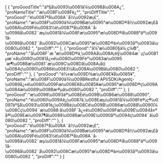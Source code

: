 [
	{
		"proGoodTitle":"äº§å\u0093\u0081ä¼\u0098å\u008A¿",
		"proNameTitle":"æ\u008F\u008Fè¿°",
		"proDiffTitle":"",
		"proGood":"è\u0087ªå\u008A¨å½\u0092æ¡£",
		"proName":"æ\u008F\u0090ä¾\u009Bæ\u0095°æ\u008D®å½\u0092æ¡£å\u008A\u009Fè\u0083½è\u0087ªå\u008A¨å­\u0098å\u0082¨æµ\u0081å¼\u008Fæ\u0095°æ\u008D®å\u0088°äº\u0091å­\u0098å\u0082¨å\u0092\u008Cæ\u0095°æ\u008D®ä»\u0093åº\u0093ã\u0080\u0082                      ",
		"proDiff":""
	},
	{
		"proGood":"å¼¹æ\u0080§ä¼¸ç¼©",
		"proName":"å\u008F¯æ ¹æ\u008D®ä¸\u009Aå\u008A¡è§\u0084æ¨¡ç\u0081µæ´»ã\u0080\u0081å¿«é\u0080\u009Fè°\u0083æ\u0095´æ¶\u0088æ\u0081¯æ\u009C\u008Då\u008A¡å¤\u0084ç\u0090\u0086è\u0083½å\u008A\u009Bã\u0080\u0082                           ",
		"proDiff":""
	},
	{
		"proGood":"è½»æ\u009D¾æ\u008E¥å\u0085¥",
		"proName":"æ\u008F\u0090ä¾\u009BRestful API/SDK/Agentç­\u0089å¿«é\u0080\u009Fæ\u008E¥å\u0085¥æ\u0095°æ\u008D®ç\u009A\u0084æ\u0089\u008Bæ®µã\u0080\u0082                         ",
		"proDiff":""
	},
	{
		"proGood":"æ\u0098\u0093äº\u008Eé\u009B\u0086æ\u0088\u0090",
		"proName":"é\u0080\u009Aè¿\u0087ä¸\u008Eæµ\u0081å¼\u008Fè®¡ç®\u0097äº§å\u0093\u0081è¿\u009Bè¡\u008Cé\u009B\u0086æ\u0088\u0090ï¼\u008Cç\u0094¨æ\u0088·å\u008F¯å¿«é\u0080\u009Fæ\u009E\u0084å»ºå®\u009Eæ\u0097¶å\u0088\u0086æ\u009E\u0090åº\u0094ç\u0094¨ã\u0080\u0082                       ",
		"proDiff":""
	},
	{
		"proGood":"è\u0087ªå\u008A¨å½\u0092æ¡£",
		"proName":"æ\u008F\u0090ä¾\u009Bæ\u0095°æ\u008D®å½\u0092æ¡£å\u008A\u009Fè\u0083½è\u0087ªå\u008A¨å­\u0098å\u0082¨æµ\u0081å¼\u008Fæ\u0095°æ\u008D®å\u0088°äº\u0091å­\u0098å\u0082¨å\u0092\u008Cæ\u0095°æ\u008D®ä»\u0093åº\u0093ã\u0080\u0082                      ",
		"proDiff":""
	}
]